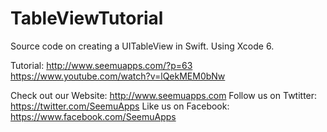 TableViewTutorial
=================
Source code on creating a UITableView in Swift. Using Xcode 6.

Tutorial: 
http://www.seemuapps.com/?p=63
https://www.youtube.com/watch?v=lQekMEM0bNw

Check out our Website: http://www.seemuapps.com
Follow us on Twtitter: https://twitter.com/SeemuApps
Like us on Facebook: https://www.facebook.com/SeemuApps
